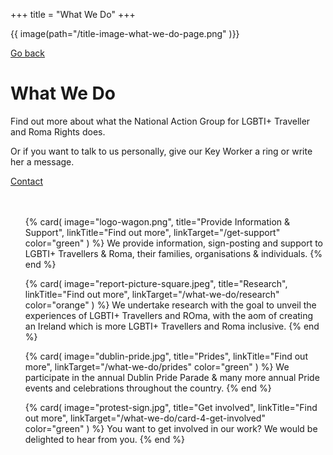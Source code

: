 +++
title = "What We Do"
+++

{{ image(path="/title-image-what-we-do-page.png" )}}

[Go back](/home)

# What We Do 

Find out more about what the National Action Group for LGBTI+ Traveller and Roma Rights does.

<div class="narrow-side-column" style="margin-bottom: 3rem;">
    
Or if you want to talk to us personally, give our Key Worker a ring or write her a message.
   
<div><a class="button button--blue" href="/contact">Contact</a></div>
</div>

<ul class="card-list">
{% card(
	image="logo-wagon.png",
	title="Provide Information & Support",
	linkTitle="Find out more",
	linkTarget="/get-support"
	color="green"
) %}
We provide information, sign-posting and support to LGBTI+ Travellers & Roma, their families, organisations & individuals.
{% end %}

{% card(
	image="report-picture-square.jpeg",
	title="Research",
	linkTitle="Find out more",
	linkTarget="/what-we-do/research"
	color="orange"
) %}
We undertake research with the goal to unveil the experiences of LGBTI+ Travellers and ROma, with the aom of creating an Ireland which is more LGBTI+ Travellers and Roma inclusive.
{% end %}

{% card(
	image="dublin-pride.jpg",
	title="Prides",
	linkTitle="Find out more",
	linkTarget="/what-we-do/prides"
	color="green"
) %}
We participate in the annual Dublin Pride Parade & many more annual Pride events and celebrations throughout the country.
{% end %}

{% card(
	image="protest-sign.jpg",
	title="Get involved",
	linkTitle="Find out more",
	linkTarget="/what-we-do/card-4-get-involved"
	color="green"
) %}
You want to get involved in our work? We would be delighted to hear from you.
{% end %}
</ul>
